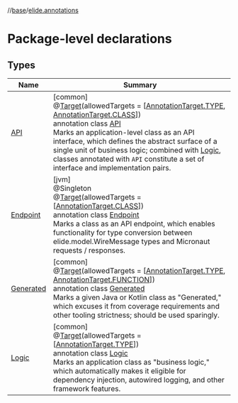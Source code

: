 //[base](../../index.md)/[elide.annotations](index.md)

# Package-level declarations

## Types

| Name | Summary |
|---|---|
| [API](-a-p-i/index.md) | [common]<br>@[Target](https://kotlinlang.org/api/latest/jvm/stdlib/kotlin.annotation/-target/index.html)(allowedTargets = [[AnnotationTarget.TYPE](https://kotlinlang.org/api/latest/jvm/stdlib/kotlin.annotation/-annotation-target/-t-y-p-e/index.html), [AnnotationTarget.CLASS](https://kotlinlang.org/api/latest/jvm/stdlib/kotlin.annotation/-annotation-target/-c-l-a-s-s/index.html)])<br>annotation class [API](-a-p-i/index.md)<br>Marks an application-level class as an API interface, which defines the abstract surface of a single unit of business logic; combined with [Logic](-logic/index.md), classes annotated with `API` constitute a set of interface and implementation pairs. |
| [Endpoint](-endpoint/index.md) | [jvm]<br>@Singleton<br>@[Target](https://kotlinlang.org/api/latest/jvm/stdlib/kotlin.annotation/-target/index.html)(allowedTargets = [[AnnotationTarget.CLASS](https://kotlinlang.org/api/latest/jvm/stdlib/kotlin.annotation/-annotation-target/-c-l-a-s-s/index.html)])<br>annotation class [Endpoint](-endpoint/index.md)<br>Marks a class as an API endpoint, which enables functionality for type conversion between elide.model.WireMessage types and Micronaut requests / responses. |
| [Generated](-generated/index.md) | [common]<br>@[Target](https://kotlinlang.org/api/latest/jvm/stdlib/kotlin.annotation/-target/index.html)(allowedTargets = [[AnnotationTarget.TYPE](https://kotlinlang.org/api/latest/jvm/stdlib/kotlin.annotation/-annotation-target/-t-y-p-e/index.html), [AnnotationTarget.FUNCTION](https://kotlinlang.org/api/latest/jvm/stdlib/kotlin.annotation/-annotation-target/-f-u-n-c-t-i-o-n/index.html)])<br>annotation class [Generated](-generated/index.md)<br>Marks a given Java or Kotlin class as &quot;Generated,&quot; which excuses it from coverage requirements and other tooling strictness; should be used sparingly. |
| [Logic](-logic/index.md) | [common]<br>@[Target](https://kotlinlang.org/api/latest/jvm/stdlib/kotlin.annotation/-target/index.html)(allowedTargets = [[AnnotationTarget.TYPE](https://kotlinlang.org/api/latest/jvm/stdlib/kotlin.annotation/-annotation-target/-t-y-p-e/index.html)])<br>annotation class [Logic](-logic/index.md)<br>Marks an application class as &quot;business logic,&quot; which automatically makes it eligible for dependency injection, autowired logging, and other framework features. |
